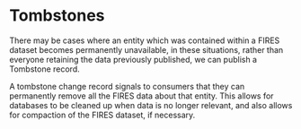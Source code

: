 # Tombstones

There may be cases where an entity which was contained within a FIRES dataset becomes permanently unavailable, in these situations, rather than everyone retaining the data previously published, we can publish a Tombstone record.

A tombstone change record signals to consumers that they can permanently remove all the FIRES data about that entity. This allows for databases to be cleaned up when data is no longer relevant, and also allows for compaction of the FIRES dataset, if necessary.
